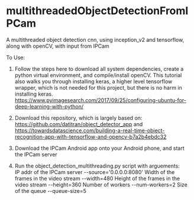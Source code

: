 # multithreadedObjectDetectionFromIPCam
A multithreaded object detection cnn, using inception_v2 and tensorflow, along with openCV, with input from IPCam

To Use:  

1. Follow the steps here to download all system dependencies, create a python virtual environment, and compile/install openCV. This tutorial also walks you through installing keras, a higher level tensorflow wrapper, which is not needed for this project, but there is no harm in installing keras.  
https://www.pyimagesearch.com/2017/09/25/configuring-ubuntu-for-deep-learning-with-python/  

2. Download this repository, which is largely based on:  
https://github.com/datitran/object_detector_app and https://towardsdatascience.com/building-a-real-time-object-recognition-app-with-tensorflow-and-opencv-b7a2b4ebdc32  

3. Download the IPCam Android app onto your Android phone, and start the IPCam server  

4. Run the object_detection_multithreading.py script with arguements:  
    IP addr of the IPCam server --source='0.0.0.0:8080'
    Width of the frames in the video stream --width=480
    Height of the frames in the video stream --height=360
    Number of workers --num-workers=2
    Size of the queue --queue-size=5
